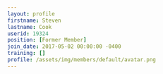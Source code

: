 ```yaml
---
layout: profile
firstname: Steven
lastname: Cook
userid: 19324
position: [Former Member]
join_date: 2017-05-02 00:00:00 -0400
training: []
profile: /assets/img/members/default/avatar.png
---
```

